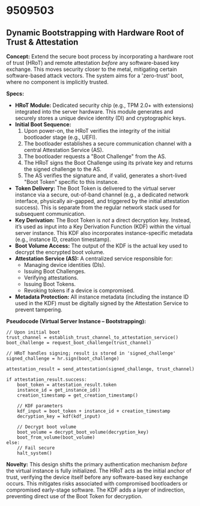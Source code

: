 # 9509503

## Dynamic Bootstrapping with Hardware Root of Trust & Attestation

**Concept:** Extend the secure boot process by incorporating a hardware root of trust (HRoT) and remote attestation *before* any software-based key exchange. This moves security closer to the metal, mitigating certain software-based attack vectors. The system aims for a 'zero-trust' boot, where no component is implicitly trusted.

**Specs:**

*   **HRoT Module:** Dedicated security chip (e.g., TPM 2.0+ with extensions) integrated into the server hardware. This module generates and securely stores a unique device identity (DI) and cryptographic keys.
*   **Initial Boot Sequence:**
    1.  Upon power-on, the HRoT verifies the integrity of the initial bootloader stage (e.g., UEFI).
    2.  The bootloader establishes a secure communication channel with a central Attestation Service (AS).
    3.  The bootloader requests a "Boot Challenge" from the AS.
    4.  The HRoT signs the Boot Challenge using its private key and returns the signed challenge to the AS.
    5.  The AS verifies the signature and, if valid, generates a short-lived "Boot Token" specific to this instance.
*   **Token Delivery:** The Boot Token is delivered to the virtual server instance via a secure, out-of-band channel (e.g., a dedicated network interface, physically air-gapped, and triggered by the initial attestation success). This is separate from the regular network stack used for subsequent communication.
*   **Key Derivation:** The Boot Token is *not* a direct decryption key. Instead, it’s used as input into a Key Derivation Function (KDF) *within* the virtual server instance. This KDF also incorporates instance-specific metadata (e.g., instance ID, creation timestamp).
*   **Boot Volume Access:** The output of the KDF is the actual key used to decrypt the encrypted boot volume.
*   **Attestation Service (AS):**  A centralized service responsible for:
    *   Managing device identities (DIs).
    *   Issuing Boot Challenges.
    *   Verifying attestations.
    *   Issuing Boot Tokens.
    *   Revoking tokens if a device is compromised.
*   **Metadata Protection:**  All instance metadata (including the instance ID used in the KDF) must be digitally signed by the Attestation Service to prevent tampering.

**Pseudocode (Virtual Server Instance – Bootstrapping):**

```
// Upon initial boot
trust_channel = establish_trust_channel_to_attestation_service()
boot_challenge = request_boot_challenge(trust_channel)

// HRoT handles signing; result is stored in 'signed_challenge'
signed_challenge = hr.sign(boot_challenge)

attestation_result = send_attestation(signed_challenge, trust_channel)

if attestation_result.success:
    boot_token = attestation_result.token
    instance_id = get_instance_id()
    creation_timestamp = get_creation_timestamp()

    // KDF parameters
    kdf_input = boot_token + instance_id + creation_timestamp
    decryption_key = kdf(kdf_input)

    // Decrypt boot volume
    boot_volume = decrypt_boot_volume(decryption_key)
    boot_from_volume(boot_volume)
else:
    // Fail secure
    halt_system()
```

**Novelty:** This design shifts the primary authentication mechanism *before* the virtual instance is fully initialized.  The HRoT acts as the initial anchor of trust, verifying the device itself before any software-based key exchange occurs. This mitigates risks associated with compromised bootloaders or compromised early-stage software. The KDF adds a layer of indirection, preventing direct use of the Boot Token for decryption.